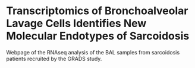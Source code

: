 # Transcriptomics of Bronchoalveolar Lavage Cells Identifies New Molecular Endotypes of Sarcoidosis
Webpage of the RNAseq analysis of the BAL samples from sarcoidosis patients recruited by the GRADS study.
